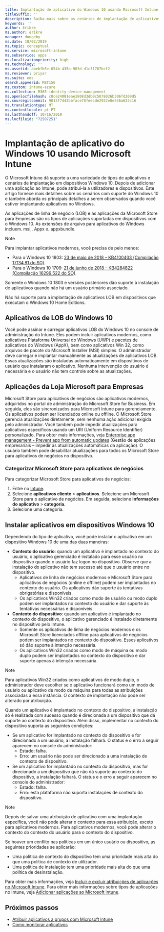 ```yaml
---
title: Implantação de aplicativo do Windows 10 usando Microsoft Intune
titleSuffix: ''
description: Saiba mais sobre os cenários de implantação de aplicativos do Windows 10 disponíveis com o Microsoft Intune.
keywords: ''
author: Erikre
ms.author: erikre
manager: dougeby
ms.date: 10/02/2019
ms.topic: conceptual
ms.service: microsoft-intune
ms.subservice: apps
ms.localizationpriority: high
ms.technology: ''
ms.assetid: abebfb5e-054b-435a-903d-d1c31767bcf2
ms.reviewer: priyar
ms.suite: ems
search.appverid: MET150
ms.custom: intune-azure
ms.collection: M365-identity-device-management
ms.openlocfilehash: c8ce24081eae1808d3db0c5078026b306fd209d5
ms.sourcegitcommit: 9013f7442bbface78feecde2922e8e546a622c16
ms.translationtype: MT
ms.contentlocale: pt-PT
ms.lasthandoff: 10/16/2019
ms.locfileid: "72507251"
---
```

# <a name="windows-10-app-deployment-by-using-microsoft-intune"></a>Implantação de aplicativo do Windows 10 usando Microsoft Intune 

O Microsoft Intune dá suporte a uma variedade de tipos de aplicativos e cenários de implantação em dispositivos Windows 10. Depois de adicionar uma aplicação ao Intune, pode atribuí-la a utilizadores e dispositivos. Este artigo fornece mais detalhes sobre os cenários com suporte do Windows 10 e também aborda os principais detalhes a serem observados quando você estiver implantando aplicativos no Windows. 

As aplicações de linha de negócio (LOB) e as aplicações da Microsoft Store para Empresas são os tipos de aplicações suportadas em dispositivos com o Windows 10. As extensões de arquivo para aplicativos do Windows incluem. msi,. Appx e. appxbundle.  

> [!Note]
> Para implantar aplicativos modernos, você precisa de pelo menos:
> - Para o Windows 10 1803: [23 de maio de 2018 – KB4100403 (Compilação 17134.81 do SO)](https://support.microsoft.com/help/4100403/windows-10-update-kb4100403).
> - Para o Windows 10 1709: [21 de junho de 2018 – KB4284822 (Compilação 16299.522 do SO)](https://support.microsoft.com/help/4284822).
>
> Somente o Windows 10 1803 e versões posteriores dão suporte à instalação de aplicativos quando não há um usuário primário associado.
>
> Não há suporte para a implantação de aplicativos LOB em dispositivos que executam o Windows 10 Home Editions.

## <a name="windows-10-lob-apps"></a>Aplicativos de LOB do Windows 10

Você pode assinar e carregar aplicativos LOB do Windows 10 no console de administração do Intune. Eles podem incluir aplicativos modernos, como aplicativos Plataforma Universal do Windows (UWP) e pacotes de aplicativos do Windows (AppX), bem como aplicativos Win 32, como arquivos de pacote do Microsoft Installer (MSI) simples. O administrador deve carregar e implantar manualmente as atualizações de aplicativos LOB. Essas atualizações são instaladas automaticamente em dispositivos de usuário que instalaram o aplicativo. Nenhuma intervenção do usuário é necessária e o usuário não tem controle sobre as atualizações. 

## <a name="microsoft-store-for-business-apps"></a>Aplicações da Loja Microsoft para Empresas

Microsoft Store para aplicativos de negócios são aplicativos modernos, adquiridos no portal de administração do Microsoft Store for Business. Em seguida, eles são sincronizados para Microsoft Intune para gerenciamento. Os aplicativos podem ser licenciados online ou offline. O Microsoft Store gerencia atualizações diretamente, sem nenhuma ação adicional exigida pelo administrador. Você também pode impedir atualizações para aplicativos específicos usando um URI (Uniform Resource Identifier) personalizado. Para obter mais informações, veja [Enterprise app management - Prevent app from automatic updates](https://docs.microsoft.com/windows/client-management/mdm/enterprise-app-management#prevent-app-from-automatic-updates) (Gestão de aplicações empresariais – impedir as atualizações automáticas da aplicação). O usuário também pode desabilitar atualizações para todos os Microsoft Store para aplicativos de negócios no dispositivo. 

### <a name="categorize-microsoft-store-for-business-apps"></a>Categorizar Microsoft Store para aplicativos de negócios 
Para categorizar Microsoft Store para aplicativos de negócios: 

1. Entre no [Intune](https://go.microsoft.com/fwlink/?linkid=2090973).
2. Selecione **aplicativos cliente** > **aplicativos**. Selecione um Microsoft Store para o aplicativo de negócios. Em seguida, selecione **informações do aplicativo** > **categoria**. 
3. Selecione uma categoria.

## <a name="install-apps-on-windows-10-devices"></a>Instalar aplicativos em dispositivos Windows 10
Dependendo do tipo de aplicativo, você pode instalar o aplicativo em um dispositivo Windows 10 de uma das duas maneiras:

- **Contexto do usuário**: quando um aplicativo é implantado no contexto do usuário, o aplicativo gerenciado é instalado para esse usuário no dispositivo quando o usuário faz logon no dispositivo. Observe que a instalação do aplicativo não tem sucesso até que o usuário entre no dispositivo. 
  - Aplicativos de linha de negócios modernos e Microsoft Store para aplicativos de negócios (online e offline) podem ser implantados no contexto do usuário. Os aplicativos dão suporte às tentativas obrigatórias e disponíveis.
  - Os aplicativos Win32 criados como modo de usuário ou modo duplo podem ser implantados no contexto do usuário e dar suporte às tentativas necessárias e disponíveis. 
- **Contexto do dispositivo**: quando um aplicativo é implantado no contexto do dispositivo, o aplicativo gerenciado é instalado diretamente no dispositivo pelo Intune.
  - Somente os aplicativos de linha de negócios modernos e os Microsoft Store licenciados offline para aplicativos de negócios podem ser implantados no contexto do dispositivo. Esses aplicativos só dão suporte à intenção necessária.
  - Os aplicativos Win32 criados como modo de máquina ou modo duplo podem ser implantados no contexto do dispositivo e dar suporte apenas à intenção necessária.

> [!NOTE]
> Para aplicativos Win32 criados como aplicativos de modo duplo, o administrador deve escolher se o aplicativo funcionará como um modo de usuário ou aplicativo de modo de máquina para todas as atribuições associadas a essa instância. O contexto de implantação não pode ser alterado por atribuição.  

Quando um aplicativo é implantado no contexto do dispositivo, a instalação só é realizada com sucesso quando é direcionada a um dispositivo que dá suporte ao contexto do dispositivo. Além disso, implementar no contexto do dispositivo suporta as seguintes condições:
- Se um aplicativo for implantado no contexto do dispositivo e for direcionado a um usuário, a instalação falhará. O status e o erro a seguir aparecem no console do administrador:
  - Estado: falha.
  - Erro: um usuário não pode ser direcionado a uma instalação de contexto de dispositivo.
- Se um aplicativo for implantado no contexto do dispositivo, mas for direcionado a um dispositivo que não dá suporte ao contexto do dispositivo, a instalação falhará. O status e o erro a seguir aparecem no console do administrador:
  - Estado: falha.
  - Erro: esta plataforma não suporta instalações de contexto do dispositivo. 

> [!Note]
> Depois de salvar uma atribuição de aplicativo com uma implantação específica, você não pode alterar o contexto para essa atribuição, exceto para aplicativos modernos. Para aplicativos modernos, você pode alterar o contexto do contexto do usuário para o contexto do dispositivo. 

Se houver um conflito nas políticas em um único usuário ou dispositivo, as seguintes prioridades se aplicarão:
- Uma política de contexto do dispositivo tem uma prioridade mais alta do que uma política de contexto de utilizador. 
- Uma política de instalação tem uma prioridade mais alta do que uma política de desinstalação.

Para obter mais informações, veja [Incluir e excluir atribuições de aplicações no Microsoft Intune](apps-inc-exl-assignments.md). Para obter mais informações sobre tipos de aplicações no Intune, veja [Adicionar aplicações ao Microsoft Intune](apps-add.md).

## <a name="next-steps"></a>Próximos passos

- [Atribuir aplicativos a grupos com Microsoft Intune](apps-deploy.md)
- [Como monitorar aplicativos](apps-monitor.md)
